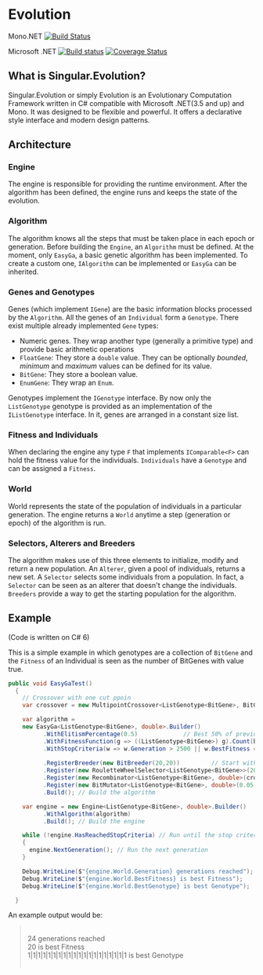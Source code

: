 # Evolution

Mono.NET [![Build Status](https://travis-ci.org/bgarate/Evolution.svg?branch=master)](https://travis-ci.org/bgarate/Evolution)

Microsoft .NET [![Build status](https://ci.appveyor.com/api/projects/status/uhabegnl9qrlo2ma?svg=true)](https://ci.appveyor.com/project/bgarate/evolution) [![Coverage Status](https://coveralls.io/repos/github/bgarate/Evolution/badge.svg?branch=master)](https://coveralls.io/github/bgarate/Evolution?branch=master)

## What is Singular.Evolution?

Singular.Evolution or simply Evolution is an Evolutionary Computation Framework written in C# compatible with Microsoft .NET(3.5 and up) and Mono. It was designed to be flexible and powerful. It offers a declarative style interface and modern design patterns.

## Architecture

### Engine

The engine is responsible for providing the runtime environment. After the algorithm has been defined, the engine runs and keeps the state of the evolution.

### Algorithm

The algorithm knows all the steps that must be taken place in each epoch or generation. Before building the `Engine`, an `Algorithm` must be defined. At the moment, only `EasyGa`, a basic genetic algorithm has been implemented. To create a custom one, `IAlgorithm` can be implemented or `EasyGa` can be inherited.

### Genes and Genotypes

Genes (which implement `IGene`) are the basic information blocks processed by the `Algorithm`. All the genes of an `Individual` form a `Genotype`. There exist multiple already implemented `Gene` types:

* Numeric genes. They wrap another type (generally a primitive type) and provide basic arithmetic operations
 * `FloatGene`: They store a `double` value. They can be optionally *bounded*, *minimum* and *maximum* values can be defined for its value.
 * `BitGene`: They store a boolean value.
* `EnumGene`: They wrap an `Enum`.

Genotypes implement the `IGenotype` interface. By now only the `ListGenotype` genotype is provided as an implementation of the `IListGenotype` interface. In it, genes are arranged in a constant size list.

### Fitness and Individuals

When declaring the engine any type `F` that implements `IComparable<F>` can hold the fitness value for the individuals. `Individuals` have a `Genotype` and can be assigned a `Fitness`.

### World

World represents the state of the population of individuals in a particular generation. The engine returns a `World` anytime a step (generation or epoch) of the algorithm is run.

### Selectors, Alterers and Breeders

The algorithm makes use of this three elements to initialize, modify and return a new population. An `Alterer`, given a pool of individuals, returns a new set. A `Selector` selects some individuals from a population. In fact, a `Selector` can be seen as an alterer that doesn't change the individuals. `Breeders` provide a way to get the starting population for the algorithm.

## Example
(Code is written on C# 6)

This is a simple example in which genotypes are a collection of `BitGene` and the `Fitness` of an Individual is seen as the number of BitGenes with value true.

````c#
public void EasyGaTest()
  {
    // Crossover with one cut ppoin 
    var crossover = new MultipointCrossover<ListGenotype<BitGene>, BitGene, double>(1);

    var algorithm =
    new EasyGa<ListGenotype<BitGene>, double>.Builder()
          .WithElitismPercentage(0.5)             // Best 50% of previous population remains
          .WithFitnessFunction(g => ((ListGenotype<BitGene>) g).Count(b => b.Value))  // Fitness is # of Genes with value 'true'
          .WithStopCriteria(w => w.Generation > 2500 || w.BestFitness == 20) // Stop if I reach a Genotype full of genes with value 'true'
                                                                            // or generation 2501
          .RegisterBreeder(new BitBreeder(20,20))         // Start with 20 individuals with 20 BitGenes
          .Register(new RouletteWheelSelector<ListGenotype<BitGene>>(20)) // Select 20 individuals with RouletteWheelSelector (Fitness Proportionate Selection)
          .Register(new Recombinator<ListGenotype<BitGene>, double>(crossover, 2, 10)) // Apply the crossover operation 10 times taking two parents each time
          .Register(new BitMutator<ListGenotype<BitGene>, double>(0.05)) // Mutation with a 5% probability over all population's genes
          .Build(); // Build the algorithm

    var engine = new Engine<ListGenotype<BitGene>, double>.Builder()
          .WithAlgorithm(algorithm)
          .Build(); // Build the engine

    while (!engine.HasReachedStopCriteria) // Run until the stop criteria is met
    {
      engine.NextGeneration(); // Run the next generation
    }

    Debug.WriteLine($"{engine.World.Generation} generations reached");
    Debug.WriteLine($"{engine.World.BestFitness} is best Fitness");
    Debug.WriteLine($"{engine.World.BestGenotype} is best Genotype");

  }
````

An example output would be:

> &nbsp;</br>
> 24 generations reached</br>
> 20 is best Fitness</br>
> 1|1|1|1|1|1|1|1|1|1|1|1|1|1|1|1|1|1|1|1 is best Genotype</br>
> &nbsp;
